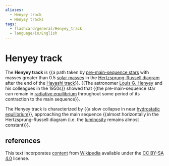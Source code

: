 ```yaml
---
aliases:
  - Henyey track
  - Henyey tracks
tags:
  - flashcard/general/Henyey_track
  - language/in/English
---
```


# Henyey track

The __Henyey track__ is {{a path taken by [pre-main-sequence stars](pre-main-sequence%20star.md) with masses greater than 0.5 [solar masses](solar%20mass.md) in the [Hertzsprung–Russell diagram](Hertzsprung–Russell%20diagram.md) after the end of the [Hayashi track](Hayashi%20track.md)}}. {{The astronomer [Louis G. Henyey](Louis%20G.%20Henyey.md) and his colleagues in the 1950s}} showed that {{the pre-main-sequence star can remain in [radiative equilibrium](radiative%20equilibrium.md) throughout some period of its contraction to the main sequence}}. <!--SR:!2024-08-11,8,250!2024-08-09,6,250!2024-08-12,9,270-->

The Henyey track is characterized by {{a slow collapse in near [hydrostatic equilibrium](hydrostatic%20equilibrium.md)}}, approaching the main sequence {{almost horizontally in the Hertzsprung–Russell diagram (i.e. the [luminosity](luminosity.md) remains almost constant)}}. <!--SR:!2024-08-12,9,270!2024-08-09,6,250-->

## references

This text incorporates [content](https://en.wikipedia.org/wiki/Henyey_track) from [Wikipedia](Wikipedia.md) available under the [CC BY-SA 4.0](https://creativecommons.org/licenses/by-sa/4.0/) license.
